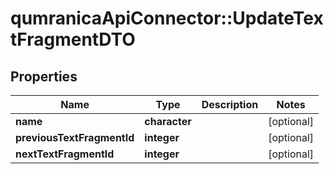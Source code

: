 # qumranicaApiConnector::UpdateTextFragmentDTO

## Properties
Name | Type | Description | Notes
------------ | ------------- | ------------- | -------------
**name** | **character** |  | [optional] 
**previousTextFragmentId** | **integer** |  | [optional] 
**nextTextFragmentId** | **integer** |  | [optional] 


